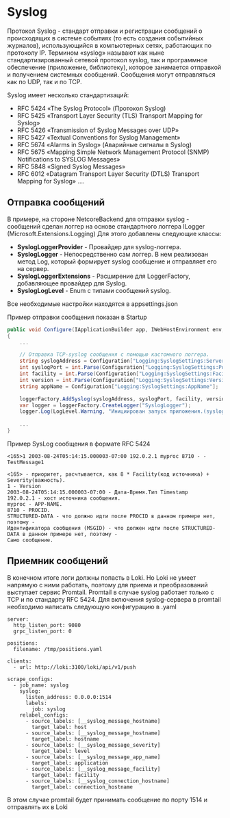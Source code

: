 # Syslog

Протокол Syslog - стандарт отправки и регистрации сообщений о происходящих в системе событиях (то есть создания событийных журналов), использующийся в компьютерных сетях, работающих по протоколу IP. Термином «syslog» называют как ныне стандартизированный сетевой протокол syslog, так и программное обеспечение (приложение, библиотеку), которое занимается отправкой и получением системных сообщений. Сообщения могут отправляться как по UDP, так и по TCP.

Syslog имеет несколько стандартизаций:

- RFC 5424 «The Syslog Protocol» (Протокол Syslog)
- RFC 5425 «Transport Layer Security (TLS) Transport Mapping for Syslog»
- RFC 5426 «Transmission of Syslog Messages over UDP»
- RFC 5427 «Textual Conventions for Syslog Management»
- RFC 5674 «Alarms in Syslog» (Аварийные сигналы в Syslog)
- RFC 5675 «Mapping Simple Network Management Protocol (SNMP) Notifications to SYSLOG Messages»
- RFC 5848 «Signed Syslog Messages»
- RFC 6012 «Datagram Transport Layer Security (DTLS) Transport Mapping for Syslog»
....

## Отправка сообщений

В примере, на стороне NetcoreBackend для отправки syslog - сообщений сделан логгер на основе стандартного логгера ILogger (Microsoft.Extensions.Logging)
Для этого добавлены следующие классы:

- **SyslogLoggerProvider** - Провайдер для syslog-логгера.
- **SyslogLogger** - Непосредственно сам логгер. В нем реализован метод Log, который формирует syslog сообщение и отправляет его на сервер.
- **SyslogLoggerExtensions** - Расширение для LoggerFactory, добавляющее провайдер для Syslog.
- **SyslogLogLevel** - Enum с типами сообщений syslog.

Все необходимые настройки находятся в appsettings.json

Пример отправки сообщения показан в Startup

```csharp
public void Configure(IApplicationBuilder app, IWebHostEnvironment env, ILoggerFactory loggerFactory)
{
	...

	// Отправка TCP-syslog сообщения с помощью кастомного логгера.
	string syslogAddress = Configuration["Logging:SyslogSettings:Server"];
    int syslogPort = int.Parse(Configuration["Logging:SyslogSettings:Port"]);
    int facility = int.Parse(Configuration["Logging:SyslogSettings:Facility"]);
    int version = int.Parse(Configuration["Logging:SyslogSettings:Version"]);
    string appName = Configuration["Logging:SyslogSettings:AppName"];

    loggerFactory.AddSyslog(syslogAddress, syslogPort, facility, version, 1, appName);
    var logger = loggerFactory.CreateLogger("SyslogLogger");
    logger.Log(LogLevel.Warning, "Инициирован запуск приложения.(syslog)");
	
	...
}
```

Пример SysLog сообщения в формате RFC 5424

```
<165>1 2003-08-24T05:14:15.000003-07:00 192.0.2.1 myproc 8710 - - TestMessage1

<165> - приоритет, расчтывается, как 8 * Facility(код источника) + Severity(важность).
1 - Version
2003-08-24T05:14:15.000003-07:00 - Дата-Время.Тип Timestamp
192.0.2.1 - хост источника сообщения.
myproc - APP-NAME.
8710 - PROCID.
STRUCTURED-DATA - что должно идти после PROCID в данном примере нет, поэтому -
Идентификатора сообщения (MSGID) - что должен идти после STRUCTURED-DATA в данном примере нет, поэтому -
Само сообщение.
```

## Приемник сообщений

В конечном итоге логи должны попасть в Loki. Но Loki не умеет напрямую с ними работать, поэтому для приема и преобразований выступает сервис Promtail. Promtail в случае syslog работает только с TCP и по стандарту RFC 5424.
Для включения syslog-сервера в promtail необходимо написать следующую конфигурацию в .yaml

```
server:
  http_listen_port: 9080
  grpc_listen_port: 0

positions:
  filename: /tmp/positions.yaml

clients:
  - url: http://loki:3100/loki/api/v1/push

scrape_configs:
  - job_name: syslog 
    syslog: 
      listen_address: 0.0.0.0:1514 
      labels: 
        job: syslog 
    relabel_configs: 
      - source_labels: [__syslog_message_hostname] 
        target_label: host 
      - source_labels: [__syslog_message_hostname] 
        target_label: hostname 
      - source_labels: [__syslog_message_severity] 
        target_label: level 
      - source_labels: [__syslog_message_app_name] 
        target_label: application 
      - source_labels: [__syslog_message_facility] 
        target_label: facility 
      - source_labels: [__syslog_connection_hostname] 
        target_label: connection_hostname
```

В этом случае promtail будет принимать сообщение по порту 1514 и отправлять их в Loki

